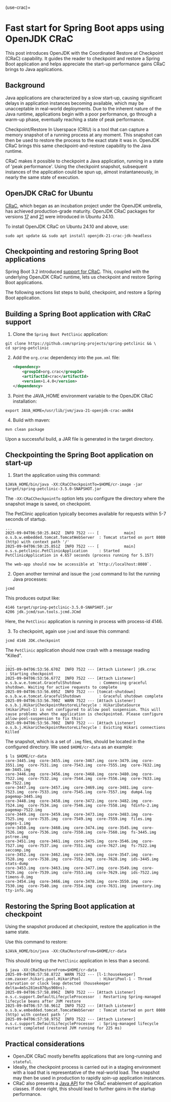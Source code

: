 (use-crac)=

# Fast start for Spring Boot apps using OpenJDK CRaC 

This post introduces OpenJDK with the Coordinated Restore at Checkpoint (CRaC) capability. It guides the reader to checkpoint and restore a Spring Boot application and helps appreciate the start-up performance gains CRaC brings to Java applications.

## Background

Java applications are characterized by a slow start-up, causing significant delays in application instances becoming available, which may be unacceptable in real-world deployments. Due to the inherent nature of the Java runtime, applications begin with a poor performance, go through a warm-up phase, eventually reaching a state of peak performance.

Checkpoint/Restore In Userspace (CRIU) is a tool that can capture a memory snapshot of a running process at any moment. This snapshot can then be used to restore the process to the exact state it was in. OpenJDK CRaC brings this same checkpoint-and-restore capability to the Java runtime.

CRaC makes it possible to checkpoint a Java application, running in a state of 'peak performance'. Using the checkpoint snapshot, subsequent instances of the application could be spun up, almost instantaneously, in nearly the same state of execution.


## OpenJDK CRaC for Ubuntu

[CRaC](https://openjdk.org/projects/crac/), which began as an incubation project under the OpenJDK umbrella, has achieved production-grade maturity. OpenJDK CRaC packages for versions [17](https://launchpad.net/ubuntu/+source/openjdk-17-crac) and [21](https://launchpad.net/ubuntu/+source/openjdk-17-crac) were introduced in Ubuntu 24.10.

To install OpenJDK CRaC on Ubuntu 24.10 and above, use:
```none
sudo apt update && sudo apt install openjdk-21-crac-jdk-headless
```

## Checkpointing and restoring Spring Boot applications

Spring Boot 3.2 introduced [support for CRaC](https://github.com/spring-projects/spring-boot/wiki/Spring-Boot-3.2-Release-Notes#initial-support-for-jvm-checkpoint-restore). This, coupled with the underlying OpenJDK CRaC runtime, lets us checkpoint and restore Spring Boot applications.

The following sections list steps to build, checkpoint, and restore a Spring Boot application.

## Building a Spring Boot application with CRaC support

1. Clone the `Spring Boot PetClinic` application:
```none
git clone https://github.com/spring-projects/spring-petclinic && \
cd spring-petclinic
```

2. Add the `org.crac` dependency into the `pom.xml` file:

   ```xml
   <dependency>
       <groupId>org.crac</groupId>
       <artifactId>crac</artifactId>
       <version>1.4.0</version>
   </dependency>
   ```

3. Point the JAVA_HOME environment variable to the OpenJDK CRaC installation:
```none
export JAVA_HOME=/usr/lib/jvm/java-21-openjdk-crac-amd64
```

4. Build with maven:
```none
mvn clean package
```

Upon a successful build, a JAR file is generated in the target directory.

## Checkpointing the Spring Boot application on start-up

1. Start the application using this command:
```none
$JAVA_HOME/bin/java -XX:CRaCCheckpointTo=$HOME/cr-image -jar target/spring-petclinic-3.5.0-SNAPSHOT.jar
```

The `-XX:CRaCCheckpointTo` option lets you configure the directory where the snapshot image is saved, on checkpoint.

The PetClinic application typically becomes available for requests within 5-7 seconds of startup.
```
...
2025-09-04T06:50:25.842Z  INFO 7522 --- [           main] o.s.b.w.embedded.tomcat.TomcatWebServer  : Tomcat started on port 8080 (http) with context path '/'
2025-09-04T06:50:25.851Z  INFO 7522 --- [           main] o.s.s.petclinic.PetClinicApplication     : Started PetClinicApplication in 4.657 seconds (process running for 5.157)
```

    The web-app should now be accessible at `http://localhost:8080`.


2. Open another terminal and issue the `jcmd` command to list the running Java processes:
```none
jcmd
```
This produces output like:
```
4146 target/spring-petclinic-3.5.0-SNAPSHOT.jar
4206 jdk.jcmd/sun.tools.jcmd.JCmd
```
Here, the `PetClinic` application is running in process with process-id 4146.

3. To checkpoint, again use `jcmd` and issue this command:
```none
jcmd 4146 JDK.checkpoint
```
The `PetClinic` application should now crash with a message reading "Killed".

```
...
2025-09-04T06:53:56.670Z  INFO 7522 --- [Attach Listener] jdk.crac                                 : Starting checkpoint
2025-09-04T06:53:56.677Z  INFO 7522 --- [Attach Listener] o.s.b.w.e.tomcat.GracefulShutdown        : Commencing graceful shutdown. Waiting for active requests to complete
2025-09-04T06:53:56.695Z  INFO 7522 --- [tomcat-shutdown] o.s.b.w.e.tomcat.GracefulShutdown        : Graceful shutdown complete
2025-09-04T06:53:56.700Z  WARN 7522 --- [Attach Listener] o.s.b.j.HikariCheckpointRestoreLifecycle : HikariDataSource (HikariPool-1) is not configured to allow pool suspension. This will cause problems when the application is checkpointed. Please configure allow-pool-suspension to fix this!
2025-09-04T06:53:56.700Z  INFO 7522 --- [Attach Listener] o.s.b.j.HikariCheckpointRestoreLifecycle : Evicting Hikari connections
Killed
```

The snapshot, which is a set of `.img` files, should be located in the configured directory. We used `$HOME/cr-data` as an example:

```
$ ls $HOME/cr-data
core-3445.img  core-3455.img  core-3467.img  core-3479.img  core-3551.img  core-7531.img  core-7543.img  core-7555.img  core-7632.img  mm-3445.img
core-3446.img  core-3456.img  core-3468.img  core-3480.img  core-7522.img  core-7532.img  core-7544.img  core-7556.img  core-7633.img  mm-7522.img
core-3447.img  core-3457.img  core-3469.img  core-3481.img  core-7523.img  core-7533.img  core-7545.img  core-7557.img  dump4.log      pagemap-3445.img
core-3448.img  core-3458.img  core-3472.img  core-3482.img  core-7524.img  core-7534.img  core-7546.img  core-7558.img  fdinfo-2.img   pagemap-7522.img
core-3449.img  core-3459.img  core-3473.img  core-3483.img  core-7525.img  core-7535.img  core-7549.img  core-7559.img  files.img      pages-1.img
core-3450.img  core-3460.img  core-3474.img  core-3545.img  core-7526.img  core-7536.img  core-7550.img  core-7560.img  fs-3445.img    pstree.img
core-3451.img  core-3461.img  core-3475.img  core-3546.img  core-7527.img  core-7537.img  core-7551.img  core-7627.img  fs-7522.img    seccomp.img
core-3452.img  core-3462.img  core-3476.img  core-3547.img  core-7528.img  core-7538.img  core-7552.img  core-7628.img  ids-3445.img   stats-dump
core-3453.img  core-3463.img  core-3477.img  core-3549.img  core-7529.img  core-7539.img  core-7553.img  core-7629.img  ids-7522.img   timens-0.img
core-3454.img  core-3466.img  core-3478.img  core-3550.img  core-7530.img  core-7540.img  core-7554.img  core-7631.img  inventory.img  tty-info.img
```

## Restoring the Spring Boot application at checkpoint

Using the snapshot produced at checkpoint, restore the application in the same state.

Use this command to restore:
```none
$JAVA_HOME/bin/java -XX:CRaCRestoreFrom=$HOME/cr-data
```

This should bring up the `PetClinic` application in less than a second.

```
$ java -XX:CRaCRestoreFrom=$HOME/cr-data
2025-09-04T06:57:58.872Z  WARN 7522 --- [l-1:housekeeper] com.zaxxer.hikari.pool.HikariPool        : HikariPool-1 - Thread starvation or clock leap detected (housekeeper delta=4m5s281ms870µs908ns).
2025-09-04T06:57:58.896Z  INFO 7522 --- [Attach Listener] o.s.c.support.DefaultLifecycleProcessor  : Restarting Spring-managed lifecycle beans after JVM restore
2025-09-04T06:57:58.961Z  INFO 7522 --- [Attach Listener] o.s.b.w.embedded.tomcat.TomcatWebServer  : Tomcat started on port 8080 (http) with context path '/'
2025-09-04T06:57:58.975Z  INFO 7522 --- [Attach Listener] o.s.c.support.DefaultLifecycleProcessor  : Spring-managed lifecycle restart completed (restored JVM running for 225 ms)
```

## Practical considerations


 - OpenJDK CRaC mostly benefits applications that are long-running and `stateful`.
 - Ideally, the checkpoint process is carried out in a staging environment with a load that is representative of the real-world load. The snapshot may then be used in production to rapidly spin-up application instances.
 - CRaC also presents a [Java API](https://crac.github.io/jdk/jdk-crac/api/java.base/jdk/crac/package-summary.html) for the CRaC enablement of application classes. If done right, this should lead to further gains in the startup performance.
